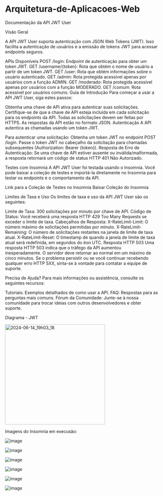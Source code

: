 # Arquitetura-de-Aplicacoes-Web

Documentação da API JWT User

Visão Geral

A API JWT User suporta autenticação com JSON Web Tokens (JWT). Isso facilita a autenticação de usuários e a emissão de tokens JWT para acessar endpoints seguros.

APIs Disponíveis
POST /login: Endpoint de autenticação para obter um token JWT.
GET /username/{token}: Rota que obtém o nome de usuário a partir de um token JWT.
GET /user: Rota que obtém informações sobre o usuário autenticado.
GET /admin: Rota protegida acessível apenas por usuários com a função ADMIN.
GET /moderado: Rota protegida acessível apenas por usuários com a função MODERADO.
GET /comum: Rota acessível por usuários comuns.
Guia de Introdução
Para começar a usar a API JWT User, siga estes passos:

Obtenha uma chave de API ativa para autenticar suas solicitações.
Certifique-se de que a chave de API esteja incluída em cada solicitação para os endpoints da API.
Todas as solicitações devem ser feitas por HTTPS.
As respostas da API estão no formato JSON.
Autenticação
A API autentica as chamadas usando um token JWT.

Para autenticar uma solicitação:
Obtenha um token JWT no endpoint POST /login.
Passe o token JWT no cabeçalho da solicitação para chamadas subsequentes (Authorization: Bearer {token}).
Resposta de Erro de Autenticação:
Se uma chave de API estiver ausente ou inválida/malformada, a resposta retornará um código de status HTTP 401 Não Autorizado.

Testes com Insomnia
A API JWT User foi testada usando o Insomnia. Você pode baixar a coleção de testes e importá-la diretamente no Insomnia para testar os endpoints e o comportamento da API.

Link para a Coleção de Testes no Insomnia
Baixar Coleção do Insomnia

Limites de Taxa e Uso
Os limites de taxa e uso da API JWT User são os seguintes:

Limite de Taxa: 300 solicitações por minuto por chave de API.
Código de Status: Você receberá uma resposta HTTP 429 Too Many Requests se exceder o limite de taxa.
Cabeçalhos de Resposta:
X-RateLimit-Limit: O número máximo de solicitações permitidas por minuto.
X-RateLimit-Remaining: O número de solicitações restantes na janela de limite de taxa atual.
X-RateLimit-Reset: O timestamp de quando a janela de limite de taxa atual será redefinida, em segundos do éon UTC.
Resposta HTTP 503
Uma resposta HTTP 503 indica que o tráfego da API aumentou inesperadamente. O servidor deve retornar ao normal em um máximo de cinco minutos. Se o problema persistir ou se você continuar recebendo qualquer erro HTTP 5XX, sinta-se à vontade para contatar a equipe de suporte.

Precisa de Ajuda?
Para mais informações ou assistência, consulte os seguintes recursos:

Tutoriais: Exemplos detalhados de como usar a API.
FAQ: Respostas para as perguntas mais comuns.
Fórum da Comunidade: Junte-se à nossa comunidade para trocar ideias com outros desenvolvedores e obter suporte.

Diagrama - JWT

<img width="328" alt="2024-06-14_19h03_18" src="https://github.com/jadebrandao/Arquitetura-de-Aplicacoes-Web/assets/108814737/ece95c54-a4fa-4e08-9127-3d193eb46e27">

Imagens do Insomnia em execusão: 

![image](https://github.com/jadebrandao/Arquitetura-de-Aplicacoes-Web/assets/108814737/07b1d97d-230d-49c1-bf4a-e9da8fc25a8c)

![image](https://github.com/jadebrandao/Arquitetura-de-Aplicacoes-Web/assets/108814737/078c25d7-1c76-41b0-aa7b-e1132eb417c8)

![image](https://github.com/jadebrandao/Arquitetura-de-Aplicacoes-Web/assets/108814737/152b3dbc-c977-4a26-8d59-413901ff0f3a)

![image](https://github.com/jadebrandao/Arquitetura-de-Aplicacoes-Web/assets/108814737/2aa6aa81-9dcc-4c8d-844c-6da8b8122e75)

![image](https://github.com/jadebrandao/Arquitetura-de-Aplicacoes-Web/assets/108814737/9ecca62d-890d-4b13-96a8-f2a7e4b4b2f4)

![image](https://github.com/jadebrandao/Arquitetura-de-Aplicacoes-Web/assets/108814737/4b1720c7-5bda-49a6-a95c-b3f848a1edeb)






